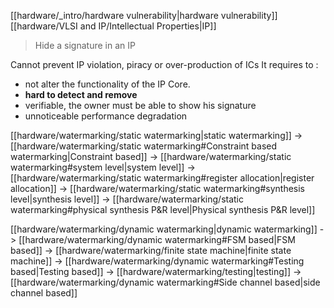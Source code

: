 [[hardware/_intro/hardware vulnerability|hardware vulnerability]]
[[hardware/VLSI and IP/Intellectual Properties|IP]]

>Hide a signature in an IP

Cannot prevent IP violation, piracy or over-production of ICs
It requires to :
- not alter the functionality of the IP Core.
- **hard to detect and remove**
- verifiable, the owner must be able to show his signature
- unnoticeable performance degradation


[[hardware/watermarking/static watermarking|static watermarking]] -> [[hardware/watermarking/static watermarking#Constraint based watermarking|Constraint based]] 
-> [[hardware/watermarking/static watermarking#system level|system level]]
-> [[hardware/watermarking/static watermarking#register allocation|register allocation]]
-> [[hardware/watermarking/static watermarking#synthesis level|synthesis level]]
-> [[hardware/watermarking/static watermarking#physical synthesis P&R level|Physical synthesis P&R level]]
										



[[hardware/watermarking/dynamic watermarking|dynamic watermarking]] 
-> [[hardware/watermarking/dynamic watermarking#FSM based|FSM based]] -> [[hardware/watermarking/finite state machine|finite state machine]]
-> [[hardware/watermarking/dynamic watermarking#Testing based|Testing based]] -> [[hardware/watermarking/testing|testing]]
-> [[hardware/watermarking/dynamic watermarking#Side channel based|side channel based]]
					 
